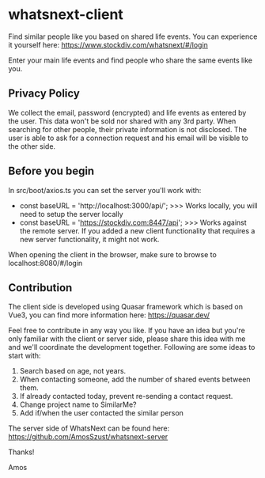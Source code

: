 # whatsnext-client

Find similar people like you based on shared life events.
You can experience it yourself here: https://www.stockdiv.com/whatsnext/#/login

Enter your main life events and find people who share the same events like you.

## Privacy Policy

We collect the email, password (encrypted) and life events as entered by the user. This data won't be sold nor shared with any 3rd party. When searching for other people, their private information is not disclosed. The user is able to ask for a connection request and his email will be visible to the other side.

## Before you begin

In src/boot/axios.ts you can set the server you'll work with:

- const baseURL = 'http://localhost:3000/api/'; >>> Works locally, you will need to setup the server locally
- const baseURL = 'https://stockdiv.com:8447/api'; >>> Works against the remote server. If you added a new client functionality that requires a new server functionality, it might not work.

When opening the client in the browser, make sure to browse to localhost:8080/#/login

## Contribution

The client side is developed using Quasar framework which is based on Vue3, you can find more information here: https://quasar.dev/

Feel free to contribute in any way you like. If you have an idea but you're only familiar with the client or server side, please share this idea with me and we'll coordinate the development together. Following are some ideas to start with:

1. Search based on age, not years.
2. When contacting someone, add the number of shared events between them.
3. If already contacted today, prevent re-sending a contact request.
4. Change project name to SimilarMe?
5. Add if/when the user contacted the similar person

The server side of WhatsNext can be found here: https://github.com/AmosSzust/whatsnext-server

Thanks!

Amos
